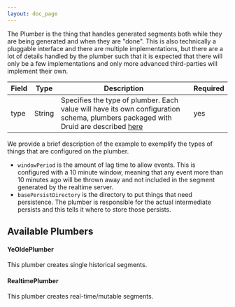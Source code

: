 ```yaml
---
layout: doc_page
---
```

The Plumber is the thing that handles generated segments both while they are being generated and when they are "done". This is also technically a pluggable interface and there are multiple implementations, but there are a lot of details handled by the plumber such that it is expected that there will only be a few implementations and only more advanced third-parties will implement their own. 

|Field|Type|Description|Required|
|-----|----|-----------|--------|
|type|String|Specifies the type of plumber. Each value will have its own configuration schema, plumbers packaged with Druid are described [here](https://github.com/metamx/druid/wiki/Plumber#available-plumbers)|yes|

We provide a brief description of the example to exemplify the types of things that are configured on the plumber.

*   `windowPeriod` is the amount of lag time to allow events. This is configured with a 10 minute window, meaning that any event more than 10 minutes ago will be thrown away and not included in the segment generated by the realtime server.
*   `basePersistDirectory` is the directory to put things that need persistence. The plumber is responsible for the actual intermediate persists and this tells it where to store those persists.

Available Plumbers
------------------

#### YeOldePlumber

This plumber creates single historical segments.

#### RealtimePlumber

This plumber creates real-time/mutable segments.
